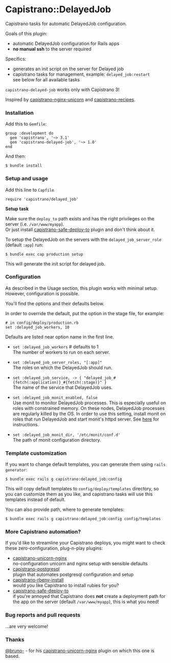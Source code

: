 # Capistrano::DelayedJob

Capistrano tasks for automatic DelayedJob configuration.

Goals of this plugin:

* automatic DelayedJob configuration for Rails apps
* **no manual ssh** to the server required

Specifics:

* generates an init script on the server for Delayed job
* capistrano tasks for management, example: `delayed_job:restart`<br/>
see below for all available tasks

`capistrano-delayed-job` works only with Capistrano 3!

Inspired by
[capistrano-nginx-unicorn](https://github.com/bruno-/capistrano-nginx-unicorn) and [capistrano-recipes](https://github.com/mattdbridges/capistrano-recipes).

### Installation

Add this to `Gemfile`:

    group :development do
      gem 'capistrano', '~> 3.1'
      gem 'capistrano-delayed-job', '~> 1.0'
    end

And then:

    $ bundle install

### Setup and usage

Add this line to `Capfile`

    require 'capistrano/delayed_job'

**Setup task**

Make sure the `deploy_to` path exists and has the right privileges on the
server (i.e. `/var/www/myapp`).<br/>
Or just install
[capistrano-safe-deploy-to](https://github.com/bruno-/capistrano-safe-deploy-to)
plugin and don't think about it.

To setup the DelayedJob on the servers with the `delayed_job_server_role` (default `:app`) run:

    $ bundle exec cap production setup
    
This will generate the init script for delayed job.

### Configuration

As described in the Usage section, this plugin works with minimal setup.
However, configuration is possible.

You'll find the options and their defaults below.

In order to override the default, put the option in the stage file, for example:

    # in config/deploy/production.rb
    set :delayed_job_workers, 10

Defaults are listed near option name in the first line.

* `set :delayed_job_workers` # defaults to 1<br/>
The number of workers to run on each server.

* `set :delayed_job_server_roles, "[:app]"`<br/>
The roles on which the DelayedJob should run.

* `set :delayed_job_service, -> { "delayed_job_#{fetch(:application)}_#{fetch(:stage)}" }`<br/>
The name of the service that DelayedJob uses.

* `set :delayed_job_monit_enabled, false` <br/>
Use monit to monitor DelayedJob processes. This is especially useful on roles with
constrained memory. On these nodes, DelayedJob processes are regularly killed by the 
OS. In order to use this setting, install monit on roles that run DelayedJob and
start monit's httpd server. See [here](http://mmonit.com/monit/documentation/monit.html#MONIT-HTTPD)
for instructions.

* `set :delayed_job_monit_dir, '/etc/monit/conf.d'` <br/>
The path of monit configuration directory.

### Template customization

If you want to change default templates, you can generate them using
`rails generator`:

    $ bundle exec rails g capistrano:delayed_job:config

This will copy default templates to `config/deploy/templates` directory, so you
can customize them as you like, and capistrano tasks will use this templates
instead of default.

You can also provide path, where to generate templates:

    $ bundle exec rails g capistrano:delayed_job:config config/templates

### More Capistrano automation?

If you'd like to streamline your Capistrano deploys, you might want to check
these zero-configuration, plug-n-play plugins:

- [capistrano-unicorn-nginx](https://github.com/bruno-/capistrano-unicorn-nginx)<br/>
no-configuration unicorn and nginx setup with sensible defaults
- [capistrano-postgresql](https://github.com/bruno-/capistrano-postgresql)<br/>
plugin that automates postgresql configuration and setup
- [capistrano-rbenv-install](https://github.com/bruno-/capistrano-rbenv-install)<br/>
would you like Capistrano to install rubies for you?
- [capistrano-safe-deploy-to](https://github.com/bruno-/capistrano-safe-deploy-to)<br/>
if you're annoyed that Capistrano does **not** create a deployment path for the
app on the server (default `/var/www/myapp`), this is what you need!

### Bug reports and pull requests

...are very welcome!

### Thanks

[@bruno-](https://github.com/bruno-) - for his
[capistrano-unicorn-nginx](https://github.com/bruno-/capistrano-unicorn-nginx) plugin on which this
one is based.
